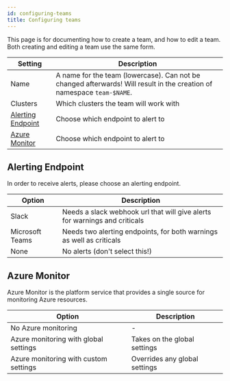 ```yaml
---
id: configuring-teams
title: Configuring teams
---
```


This page is for documenting how to create a team, and how to edit a team. Both creating and editing a team use the same
form.

| Setting | Description |
| ------- | ----------- |
| Name | A name for the team (lowercase). Can not be changed afterwards! Will result in the creation of namespace `team-$NAME`.
| Clusters | Which clusters the team will work with |
| [Alerting Endpoint](#alerting-endpoint) | Choose which endpoint to alert to |
| [Azure Monitor](#azure-monitor) | Choose which endpoint to alert to |

## Alerting Endpoint

In order to receive alerts, please choose an alerting endpoint.

| Option | Description |
| ------ | ----------- |
| Slack | Needs a slack webhook url that will give alerts for warnings and criticals |
| Microsoft Teams | Needs two alerting endpoints, for both warnings as well as criticals |
| None | No alerts (don't select this!) |

## Azure Monitor

Azure Monitor is the platform service that provides a single source for monitoring Azure resources.

| Option | Description |
| ------ | ----------- |
| No Azure monitoring | - |
| Azure monitoring with global settings | Takes on the global settings |
| Azure monitoring with custom settings | Overrides any global settings |
